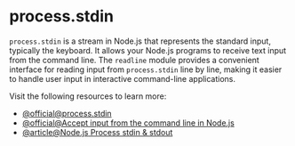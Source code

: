 # process.stdin

`process.stdin` is a stream in Node.js that represents the standard input, typically the keyboard. It allows your Node.js programs to receive text input from the command line. The `readline` module provides a convenient interface for reading input from `process.stdin` line by line, making it easier to handle user input in interactive command-line applications.

Visit the following resources to learn more:

- [@official@process.stdin](https://nodejs.org/api/process.html#processstdin)
- [@official@Accept input from the command line in Node.js](https://nodejs.org/en/learn/command-line/accept-input-from-the-command-line-in-nodejs#accept-input-from-the-command-line-in-nodejs)
- [@article@Node.js Process stdin & stdout](https://nodecli.com/node-stdin-stdout)